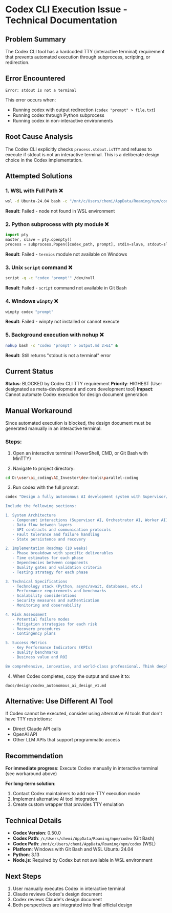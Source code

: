# Codex CLI Execution Issue - Technical Documentation

## Problem Summary

The Codex CLI tool has a hardcoded TTY (interactive terminal) requirement that prevents automated execution through subprocess, scripting, or redirection.

## Error Encountered

```
Error: stdout is not a terminal
```

This error occurs when:
- Running codex with output redirection (`codex "prompt" > file.txt`)
- Running codex through Python subprocess
- Running codex in non-interactive environments

## Root Cause Analysis

The Codex CLI explicitly checks `process.stdout.isTTY` and refuses to execute if stdout is not an interactive terminal. This is a deliberate design choice in the Codex implementation.

## Attempted Solutions

### 1. WSL with Full Path ❌
```bash
wsl -d Ubuntu-24.04 bash -c "/mnt/c/Users/chemi/AppData/Roaming/npm/codex 'prompt'"
```
**Result**: Failed - node not found in WSL environment

### 2. Python subprocess with pty module ❌
```python
import pty
master, slave = pty.openpty()
process = subprocess.Popen([codex_path, prompt], stdin=slave, stdout=slave, stderr=slave)
```
**Result**: Failed - `termios` module not available on Windows

### 3. Unix `script` command ❌
```bash
script -q -c "codex 'prompt'" /dev/null
```
**Result**: Failed - `script` command not available in Git Bash

### 4. Windows `winpty` ❌
```bash
winpty codex "prompt"
```
**Result**: Failed - winpty not installed or cannot execute

### 5. Background execution with nohup ❌
```bash
nohup bash -c "codex 'prompt' > output.md 2>&1" &
```
**Result**: Still returns "stdout is not a terminal" error

## Current Status

**Status**: BLOCKED by Codex CLI TTY requirement
**Priority**: HIGHEST (User designated as meta-development and core development tool)
**Impact**: Cannot automate Codex execution for design document generation

## Manual Workaround

Since automated execution is blocked, the design document must be generated manually in an interactive terminal:

### Steps:

1. Open an interactive terminal (PowerShell, CMD, or Git Bash with MinTTY)

2. Navigate to project directory:
```bash
cd D:\user\ai_coding\AI_Investor\dev-tools\parallel-coding
```

3. Run codex with the full prompt:
```bash
codex "Design a fully autonomous AI development system with Supervisor/Orchestrator/Worker architecture.

Include the following sections:

1. System Architecture
   - Component interactions (Supervisor AI, Orchestrator AI, Worker AI)
   - Data flow between layers
   - API contracts and communication protocols
   - Fault tolerance and failure handling
   - State persistence and recovery

2. Implementation Roadmap (10 weeks)
   - Phase breakdown with specific deliverables
   - Time estimates for each phase
   - Dependencies between components
   - Quality gates and validation criteria
   - Testing strategy for each phase

3. Technical Specifications
   - Technology stack (Python, async/await, databases, etc.)
   - Performance requirements and benchmarks
   - Scalability considerations
   - Security measures and authentication
   - Monitoring and observability

4. Risk Assessment
   - Potential failure modes
   - Mitigation strategies for each risk
   - Recovery procedures
   - Contingency plans

5. Success Metrics
   - Key Performance Indicators (KPIs)
   - Quality benchmarks
   - Business value and ROI

Be comprehensive, innovative, and world-class professional. Think deeply about what makes an autonomous AI development system truly effective. Output in detailed Markdown format."
```

4. When Codex completes, copy the output and save it to:
```
docs/design/codex_autonomous_ai_design_v1.md
```

## Alternative: Use Different AI Tool

If Codex cannot be executed, consider using alternative AI tools that don't have TTY restrictions:
- Direct Claude API calls
- OpenAI API
- Other LLM APIs that support programmatic access

## Recommendation

**For immediate progress**: Execute Codex manually in interactive terminal (see workaround above)

**For long-term solution**:
1. Contact Codex maintainers to add non-TTY execution mode
2. Implement alternative AI tool integration
3. Create custom wrapper that provides TTY emulation

## Technical Details

- **Codex Version**: 0.50.0
- **Codex Path**: `/c/Users/chemi/AppData/Roaming/npm/codex` (Git Bash)
- **Codex Path**: `/mnt/c/Users/chemi/AppData/Roaming/npm/codex` (WSL)
- **Platform**: Windows with Git Bash and WSL Ubuntu 24.04
- **Python**: 3.13
- **Node.js**: Required by Codex but not available in WSL environment

## Next Steps

1. User manually executes Codex in interactive terminal
2. Claude reviews Codex's design document
3. Codex reviews Claude's design document
4. Both perspectives are integrated into final official design
